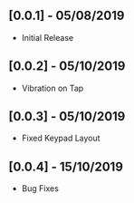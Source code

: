 ## [0.0.1] - 05/08/2019

* Initial Release

## [0.0.2] - 05/10/2019

* Vibration on Tap

## [0.0.3] - 05/10/2019

* Fixed Keypad Layout

## [0.0.4] - 15/10/2019

* Bug Fixes 
